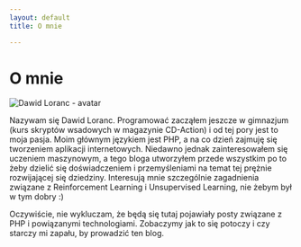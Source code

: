 ```yaml
---
layout: default
title: O mnie

---
```

# O mnie

![Dawid Loranc - avatar](/images/avatar.jpg)

Nazywam się Dawid Loranc. Programować zacząłem jeszcze w gimnazjum (kurs skryptów wsadowych w magazynie CD-Action) i od tej pory jest to moja pasja. Moim głównym językiem jest PHP, a na co dzień zajmuję się tworzeniem aplikacji internetowych. Niedawno jednak zainteresowałem się uczeniem maszynowym, a tego bloga utworzyłem przede wszystkim po to żeby dzielić się doświadczeniem i przemyśleniami na temat tej prężnie rozwijającej się dziedziny. Interesują mnie szczególnie zagadnienia związane z Reinforcement Learning i Unsupervised Learning, nie żebym był w tym dobry :)

Oczywiście, nie wykluczam, że będą się tutaj pojawiały posty związane z PHP i powiązanymi technologiami. Zobaczymy jak to się potoczy i czy starczy mi zapału, by prowadzić ten blog.
